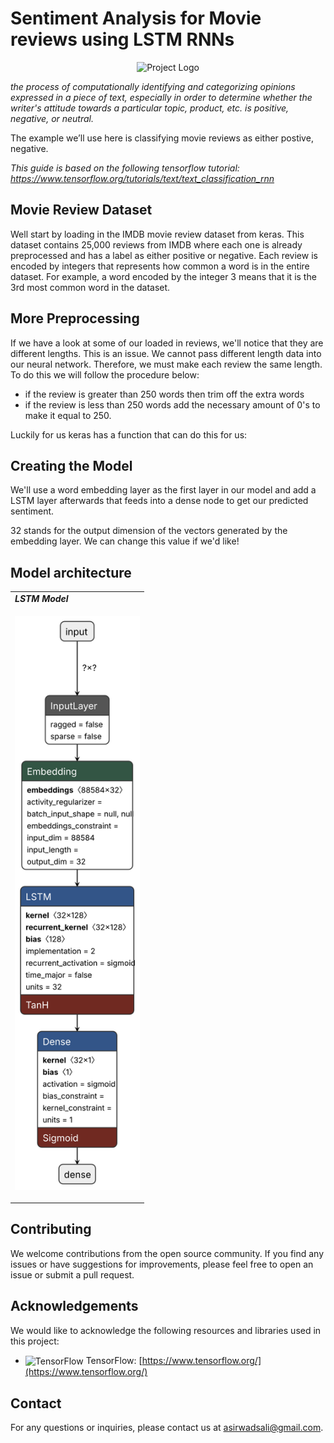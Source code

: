# Sentiment Analysis for Movie reviews using LSTM RNNs

<p align="center">
  <img src="https://github.com/Asirwad/Sentiment-Analysis-for-Movie-reviews-using-LSTM-RNNs/assets/85600836/59bbb5f5-f0da-44c9-b8a7-eb3230dae33e" alt="Project Logo" width="300">
</p>

*the process of computationally identifying and categorizing opinions expressed in a piece of text, especially in order to determine whether the writer's attitude towards a particular topic, product, etc. is positive, negative, or neutral.*

The example we’ll use here is classifying movie reviews as either postive, negative.

*This guide is based on the following tensorflow tutorial: https://www.tensorflow.org/tutorials/text/text_classification_rnn*

## Movie Review Dataset
Well start by loading in the IMDB movie review dataset from keras. 
This dataset contains 25,000 reviews from IMDB where each one is already preprocessed and has a label as either positive or negative. 
Each review is encoded by integers that represents how common a word is in the entire dataset. For example, a word encoded by the integer 3 means that it is the 3rd most common word in the dataset.

## More Preprocessing
If we have a look at some of our loaded in reviews, we'll notice that they are different lengths. This is an issue. We cannot pass different length data into our neural network. Therefore, we must make each review the same length. To do this we will follow the procedure below:
- if the review is greater than 250 words then trim off the extra words
- if the review is less than 250 words add the necessary amount of 0's to make it equal to 250.

Luckily for us keras has a function that can do this for us:

## Creating the Model
We'll use a word embedding layer as the first layer in our model and add a LSTM layer afterwards that feeds into a dense node to get our predicted sentiment. 

32 stands for the output dimension of the vectors generated by the embedding layer. We can change this value if we'd like!

## Model architecture
<div align="center">
  <table>
    <tr>
      <td><b><i>LSTM Model</i></b></td>
    </tr>
    <tr>
      <td>
        <p align="center">
          <img src="app/models/movie_review_rnn.h5.svg" alt="alt" width="200">
        </p>
      </td>
    </tr>
  </table>
</div>

## Contributing

We welcome contributions from the open source community. If you find any issues or have suggestions for improvements, please feel free to open an issue or submit a pull request.

## Acknowledgements

We would like to acknowledge the following resources and libraries used in this project:

- <img src="https://www.tensorflow.org/images/tf_logo_social.png" alt="TensorFlow" width="80" align="center"> TensorFlow: [https://www.tensorflow.org/](https://www.tensorflow.org/)

## Contact

For any questions or inquiries, please contact us at [asirwadsali@gmail.com](mailto:asirwadsali@gmail.com).
